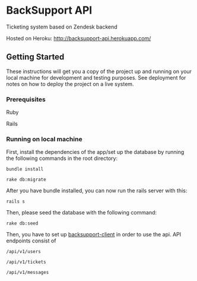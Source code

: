 # BackSupport API

Ticketing system based on Zendesk backend


Hosted on Heroku: http://backsupport-api.herokuapp.com/

## Getting Started

These instructions will get you a copy of the project up and running on your local machine for development and testing purposes. See deployment for notes on how to deploy the project on a live system.

### Prerequisites
Ruby

Rails

### Running on local machine

First, install the dependencies of the app/set up the database by running the following commands in the root directory:

```
bundle install

rake db:migrate
```


After you have bundle installed, you can now run the rails server with this:

```
rails s
```

Then, please seed the database with the following command:

```
rake db:seed
```

Then, you have to set up [backsupport-client](https://github.com/jhcheung/backsupport-client) in order to use the api. API endpoints consist of

```
/api/v1/users

/api/v1/tickets

/api/v1/messages
```

